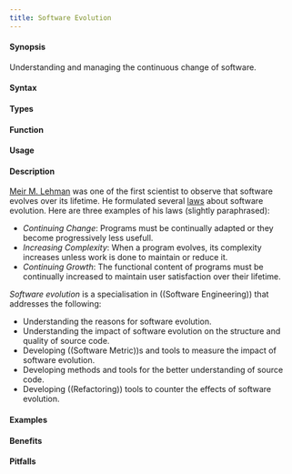 ```yaml
---
title: Software Evolution
---
```


#### Synopsis

Understanding and managing the continuous change of software.

#### Syntax

#### Types

#### Function
       
#### Usage

#### Description

[Meir M. Lehman](http://en.wikipedia.org/wiki/Meir_M._Lehman) was one of the first scientist to observe
that software evolves over its lifetime. He formulated several [laws](http://en.wikipedia.org/wiki/Lehman's_laws_of_software_evolution)
about software evolution. Here are three examples of his laws (slightly paraphrased):

*  _Continuing Change_: Programs must be continually adapted or they become progressively less usefull.
*  _Increasing Complexity_: When a program evolves, its complexity increases unless work is done to maintain or reduce it.
*  _Continuing Growth_: The functional content of programs must be continually increased to maintain user satisfaction over their lifetime.


_Software evolution_ is a specialisation in ((Software Engineering)) that addresses the following:

*  Understanding the reasons for software evolution.
*  Understanding the impact of software evolution on the structure and quality of source code.
*  Developing ((Software Metric))s and tools to measure the impact of software evolution.
*  Developing methods and tools for the better understanding of source code.
*  Developing ((Refactoring)) tools to counter the effects of software evolution.

#### Examples

#### Benefits

#### Pitfalls

